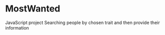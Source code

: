# MostWanted
JavaScript project Searching people by chosen trait and then provide their information
